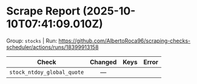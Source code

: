 # Scrape Report (2025-10-10T07:41:09.010Z)

Group: `stocks`  |  Run: https://github.com/AlbertoRoca96/scraping-checks-scheduler/actions/runs/18399913158

| Check | Changed | Keys | Error |
|---|:---:|:--|:--|
| `stock_ntdoy_global_quote` | — |  |  |
